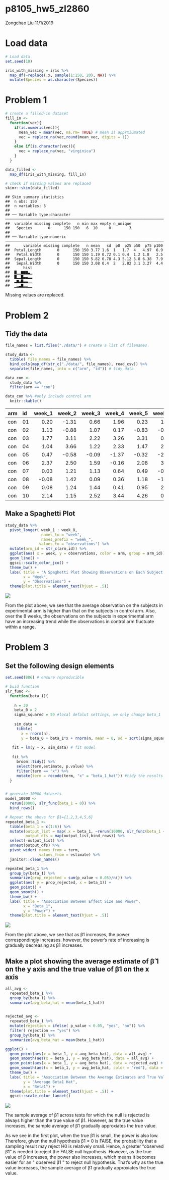 p8105\_hw5\_zl2860
================
Zongchao Liu
11/1/2019

# Load data

``` r
# Load data
set.seed(10)

iris_with_missing = iris %>% 
  map_df(~replace(.x, sample(1:150, 20), NA)) %>%
  mutate(Species = as.character(Species))
```

# Problem 1

``` r
# create a filled-in dataset
fill_in <-
  function(vec){
    if(is.numeric(vec)){
      mean_vec = mean(vec, na.rm= TRUE) # mean is apprxiumated
      vec = replace_na(vec,round(mean_vec, digits = 1))
    }
    else if(is.character(vec)){
      vec = replace_na(vec, "virginica")
    }
  }

data_filled <-
  map_df(iris_with_missing, fill_in)

# check if missing values are replaced
skimr::skim(data_filled)
```

    ## Skim summary statistics
    ##  n obs: 150 
    ##  n variables: 5 
    ## 
    ## ── Variable type:character ────────────────────────────────────────────────────────────────────────────────────────────
    ##  variable missing complete   n min max empty n_unique
    ##   Species       0      150 150   6  10     0        3
    ## 
    ## ── Variable type:numeric ──────────────────────────────────────────────────────────────────────────────────────────────
    ##      variable missing complete   n mean   sd  p0  p25 p50  p75 p100
    ##  Petal.Length       0      150 150 3.77 1.6  1   1.7  4   4.97  6.9
    ##   Petal.Width       0      150 150 1.19 0.72 0.1 0.4  1.2 1.8   2.5
    ##  Sepal.Length       0      150 150 5.82 0.78 4.3 5.12 5.8 6.38  7.9
    ##   Sepal.Width       0      150 150 3.08 0.4  2   2.82 3.1 3.27  4.4
    ##      hist
    ##  ▇▁▁▆▆▆▃▁
    ##  ▇▁▁▇▃▃▂▂
    ##  ▂▆▃▇▃▃▁▁
    ##  ▁▂▃▇▂▂▁▁

Missing values are replaced.

# Problem 2

## Tidy the data

``` r
file_names = list.files("./data/") # create a list of filenames

study_data <-
  tibble( file_names = file_names) %>%
  bind_cols(map_df(str_c("./data/", file_names), read_csv)) %>%
  separate(file_names, into = c("arm", "id")) # tidy data

data_con <- 
  study_data %>%
  filter(arm == "con")

data_con %>% #only include control arm
  knitr::kable()
```

| arm | id | week\_1 | week\_2 | week\_3 | week\_4 | week\_5 | week\_6 | week\_7 | week\_8 |
| :-- | :- | ------: | ------: | ------: | ------: | ------: | ------: | ------: | ------: |
| con | 01 |    0.20 |  \-1.31 |    0.66 |    1.96 |    0.23 |    1.09 |    0.05 |    1.94 |
| con | 02 |    1.13 |  \-0.88 |    1.07 |    0.17 |  \-0.83 |  \-0.31 |    1.58 |    0.44 |
| con | 03 |    1.77 |    3.11 |    2.22 |    3.26 |    3.31 |    0.89 |    1.88 |    1.01 |
| con | 04 |    1.04 |    3.66 |    1.22 |    2.33 |    1.47 |    2.70 |    1.87 |    1.66 |
| con | 05 |    0.47 |  \-0.58 |  \-0.09 |  \-1.37 |  \-0.32 |  \-2.17 |    0.45 |    0.48 |
| con | 06 |    2.37 |    2.50 |    1.59 |  \-0.16 |    2.08 |    3.07 |    0.78 |    2.35 |
| con | 07 |    0.03 |    1.21 |    1.13 |    0.64 |    0.49 |  \-0.12 |  \-0.07 |    0.46 |
| con | 08 |  \-0.08 |    1.42 |    0.09 |    0.36 |    1.18 |  \-1.16 |    0.33 |  \-0.44 |
| con | 09 |    0.08 |    1.24 |    1.44 |    0.41 |    0.95 |    2.75 |    0.30 |    0.03 |
| con | 10 |    2.14 |    1.15 |    2.52 |    3.44 |    4.26 |    0.97 |    2.73 |  \-0.53 |

## Make a Spaghetti Plot

``` r
study_data %>%
  pivot_longer( week_1 : week_8,
                names_to = "week",
                names_prefix = "week_",
               values_to = "observations") %>%
  mutate(arm_id = str_c(arm,id)) %>%
  ggplot(aes( x = week, y = observations, color = arm, group = arm_id)) +
  geom_line() +
  ggsci::scale_color_jco() +
  theme_bw() +
  labs( title = "A Spaghetti Plot Showing Observations on Each Subject Over Time",
        x = "Week",
        y = "Observations") +
  theme(plot.title = element_text(hjust = .5))
```

![](p8105_hw5_zl2860_files/figure-gfm/unnamed-chunk-4-1.png)<!-- -->

From the plot above, we see that the average observation on the subjects
in experimental arm is higher than that on the subjects in control arm.
Also, over the 8 weeks, the observations on the subjects in experimental
arm have an increasing trend while the observations in control arm
fluctuate within a range.

# Problem 3

## Set the following design elements

``` r
set.seed(886) # ensure reproducible

# buid function
slr_func <- 
  function(beta_1){
    
    n = 30
    beta_0 = 2
    sigma_squared = 50 #local defalut settings, we only change beta_1
    
    sim_data =  
     tibble(
       x = rnorm(n),
       y = beta_0 + beta_1*x + rnorm(n, mean = 0, sd = sqrt(sigma_squared))) # create raw data for regression
   
   fit = lm(y ~ x, sim_data) # fit model
   
   fit %>%
     broom::tidy() %>%
     select(term,estimate, p.value) %>%
     filter(term == "x") %>%
     mutate(term = recode(term, "x" = "beta_1_hat")) #tidy the results
  } 


# generate 10000 datasets
model_10000 <-
  rerun(10000, slr_func(beta_1 = 0)) %>%
  bind_rows() 

# Repeat the above for β1={1,2,3,4,5,6}
repeated_beta_1 <- 
  tibble(beta_1 = c(1:6)) %>%
  mutate(output_list = map(.x = beta_1, ~rerun(10000, slr_func(beta_1 = .x ))),
         output_dfs = map(output_list,bind_rows)) %>%
  select(-output_list) %>%
  unnest(output_dfs) %>%
  pivot_wider( names_from = term,
               values_from = estimate) %>%
  janitor::clean_names()
```

``` r
repeated_beta_1 %>%
  group_by(beta_1) %>%
  summarize(prop_rejected = sum(p_value < 0.05)/n()) %>%
  ggplot(aes( y = prop_rejected, x = beta_1)) +
  geom_point() +
  geom_smooth() +
  theme_bw() +
  labs( title = "Association Between Effect Size and Power",
        x = "Beta_1",
        y = "Power") +
  theme(plot.title = element_text(hjust = .5))
```

![](p8105_hw5_zl2860_files/figure-gfm/unnamed-chunk-6-1.png)<!-- -->

From the plot above, we see that as β1 increases, the power
correspondingly increases. however, the power’s rate of increasing is
gradually decreasing as β1
increases.

## Make a plot showing the average estimate of β̂ 1 on the y axis and the true value of β1 on the x axis

``` r
all_avg <-
  repeated_beta_1 %>%
  group_by(beta_1) %>%
  summarize(avg_beta_hat = mean(beta_1_hat))
  

rejected_avg <- 
  repeated_beta_1 %>%
  mutate(rejection = ifelse( p_value < 0.05, "yes", "no")) %>%
  filter( rejection == "yes") %>%
  group_by(beta_1) %>%
  summarize(avg_beta_hat = mean(beta_1_hat))

ggplot() + 
  geom_point(aes(x = beta_1, y = avg_beta_hat), data = all_avg) +
  geom_smooth(aes(x = beta_1, y = avg_beta_hat), data = all_avg) +
  geom_point(aes(x = beta_1, y = avg_beta_hat), data = rejected_avg) +
  geom_smooth(aes(x = beta_1, y = avg_beta_hat, color = "red"), data = rejected_avg) +
  theme_bw() +
  labs( title = "Association Between the Average Estimates and True Values",
        y = "Average Beta1 Hat",
        x = "Beta1") +
  theme(plot.title = element_text(hjust = .5)) +
  ggsci::scale_color_lancet()
```

![](p8105_hw5_zl2860_files/figure-gfm/unnamed-chunk-7-1.png)<!-- -->

The sample average of β̂1 across tests for which the null is rejected is
always higher than the true value of β1. However, as the true value
increases, the sample average of β̂1 gradually approxiates the true
value.

As we see in the first plot, when the true β1 is small, the power is
also low. Therefore, given the null hypothesis β1 = 0 is FAlSE, the
probability that a sampling result may reject H0 is relatively small.
Hence, a greater “observed β̂1” is needed to reject the FALSE null
hypothesis. However, as the true value of β increases, the power also
increases, which means it becomes easier for an " observed β̂1 " to
reject null hypothesis. That’s why as the true value increases, the
sample average of β̂1 gradually approxiates the true value.
